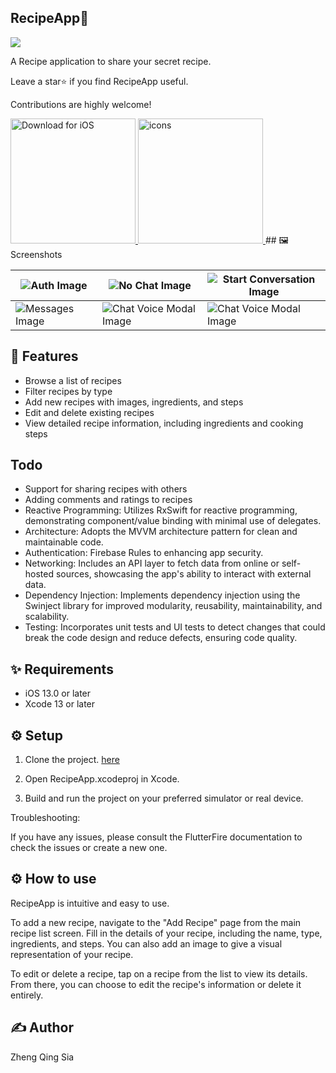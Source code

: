 
## RecipeApp🍳
<p float="">
  <img src= "https://github.com/yoyomeme/RecipeApp/assets/48572928/ca6f2e03-db7a-416e-89ac-0f3efb7d3d9e" />
</p>

A Recipe application to share your secret recipe.

Leave a star⭐️ if you find RecipeApp useful.

Contributions are highly welcome!

<a href="https://drive.google.com/file/d/yourGoogleDriveFileID/view?usp=sharing">
  <img src="https://static-00.iconduck.com/assets.00/app-ios-icon-2048x607-djvn0n0l.png" width="200" alt="Download for iOS">
</a>
<a href="https://drive.google.com/file/d/yourGoogleDriveFileID/view?usp=sharing">
  <img src="https://github.com/yoyomeme/RecipeApp/assets/48572928/ca6f2e03-db7a-416e-89ac-0f3efb7d3d9e" width="200" alt="icons">
</a>
## 🖼 Screenshots

| ![Auth Image](https://github.com/yoyomeme/RecipeApp/assets/48572928/aaa02090-6a0a-490d-b3d4-38ded54d0aed) | ![No Chat Image](https://github.com/yoyomeme/RecipeApp/assets/48572928/8026ba30-dc33-4a94-86f8-686c55d270da) | ![Start Conversation Image](https://github.com/yoyomeme/RecipeApp/assets/48572928/755af382-1060-4ef6-9f17-79481d2c3bcd) |
|---|---|---|
| ![Messages Image](https://github.com/yoyomeme/RecipeApp/assets/48572928/d6602f87-3ed0-495d-9272-72f39b759393) |![Chat Voice Modal Image](https://github.com/yoyomeme/RecipeApp/assets/48572928/f4ca2321-abdd-40bd-be6f-57cb604d6877) | ![Chat Voice Modal Image](https://github.com/yoyomeme/RecipeApp/assets/48572928/d6602f87-3ed0-495d-9272-72f39b759393) | ![Chat Image]() |


## 💫 Features
* Browse a list of recipes
* Filter recipes by type
* Add new recipes with images, ingredients, and steps
* Edit and delete existing recipes
* View detailed recipe information, including ingredients and cooking steps
  
## Todo
* Support for sharing recipes with others
* Adding comments and ratings to recipes
* Reactive Programming: Utilizes RxSwift for reactive programming, demonstrating component/value binding with minimal use of delegates.
* Architecture: Adopts the MVVM architecture pattern for clean and maintainable code.
* Authentication: Firebase Rules to enhancing app security.
* Networking: Includes an API layer to fetch data from online or self-hosted sources, showcasing the app's ability to interact with external data.
* Dependency Injection: Implements dependency injection using the Swinject library for improved modularity, reusability, maintainability, and scalability.
* Testing: Incorporates unit tests and UI tests to detect changes that could break the code design and reduce defects, ensuring code quality.

## ✨ Requirements
* iOS 13.0 or later
* Xcode 13 or later

## ⚙️ Setup
1. Clone the project. [here](https://github.com/yoyomeme/RecipeApp.git)

2. Open RecipeApp.xcodeproj in Xcode.
 
3. Build and run the project on your preferred simulator or real device.
  
Troubleshooting:

If you have any issues, please consult the FlutterFire documentation to check the issues or create a new one. 

## ⚙️ How to use
RecipeApp is intuitive and easy to use.

To add a new recipe, navigate to the "Add Recipe" page from the main recipe list screen. Fill in the details of your recipe, including the name, type, ingredients, and steps. You can also add an image to give a visual representation of your recipe.

To edit or delete a recipe, tap on a recipe from the list to view its details. From there, you can choose to edit the recipe's information or delete it entirely.

## ✍️ Author
Zheng Qing Sia
